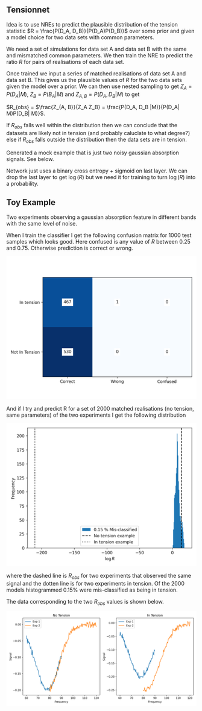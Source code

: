 Tensionnet
----------

Idea is to use NREs to predict the plausible distribution of the tension statistic $R = \frac{P(D_A, D_B)}{P(D_A)P(D_B)}$ over some prior and given a model choice for two data sets with common parameters.

We need a set of simulations for data set A and data set B with the same and mismatched common parameters. We then train the NRE to predict the ratio $R$ for pairs of realisations of each data set. 

Once trained we input a series of matched realisations of data set A and data set B. This gives us the plausible values of $R$ for the two data sets given the model over a prior. We can then use nested sampling to get $Z_A = P(D_A| M)$, $Z_B = P(B_A| M)$ and $Z_{A,B} = P(D_A, D_B |M)$ to get

$R_{obs} = $\frac{Z_{A, B}}{Z_A Z_B} = \frac{P(D_A, D_B |M)}{P(D_A| M)P(D_B| M)}$.

If $R_{obs}$ falls well within the distribution then we can conclude that the datasets are likely not in tension (and probably caluclate to what degree?) else if $R_{obs}$ falls outside the distribution then the data sets are in tension.

Generated a mock example that is just two noisy gaussian absorption signals. See below.

Network just uses a binary cross entropy + sigmoid on last layer. We can drop the last layer to get $\log(R)$ but we need it for training to turn $\log(R)$ into a probability.

Toy Example
-----------

Two experiments observing a gaussian absorption feature in different bands with
the same level of noise.

When I train the classifier I get the following confusion matrix for
1000 test samples which looks good. Here confused is any value of $R$ between 0.25 and 0.75. Otherwise prediction
is correct or wrong.

![confusion matrix](https://github.com/htjb/tension-networks/blob/main/test_confusion_matrix.png)

And if I try and predict R for a set of 2000 matched realisations (no tension, 
same parameters) of the two experiments I get the following distribution

![R distribution](https://github.com/htjb/tension-networks/blob/main/test_r_hist.png)

where the dashed line is $R_{obs}$ for two experiments that observed the same
signal and the dotten line is for two experiments in tension. Of the 2000 models histogrammed 0.15% were mis-classified as being in tension.

The data corresponding to the two $R_{obs}$ values is shown below.

![R distribution](https://github.com/htjb/tension-networks/blob/main/test_case_data.png)